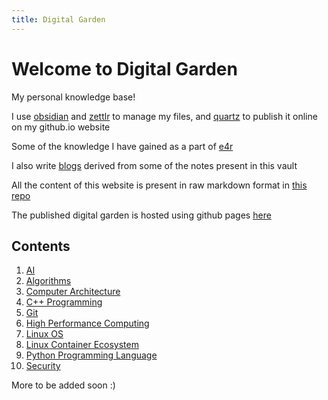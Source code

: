 ```yaml
---
title: Digital Garden
---
```


# Welcome to Digital Garden

My personal knowledge base!

I use [obsidian](https://obsidian.md/) and [zettlr](https://www.zettlr.com/) to manage my files, and [quartz](https://quartz.jzhao.xyz/) to publish it online on my github.io website

Some of the knowledge I have gained as a part of [e4r](https://www.thoughtworks.com/en-in/clients/engineering-research)

I also write [blogs](https://medium.com/@maneesh29s) derived from some of the notes present in this vault

All the content of this website is present in raw markdown format in [this repo](https://github.com/maneesh29s/digital-garden)

The published digital garden is hosted using github pages [here](https://maneesh29s.github.io/digital-garden-publish/)

## Contents

1. [AI](./AI)
1. [Algorithms](./Algorithms)
1. [Computer Architecture](./ComputerArchitecture)
1. [C++ Programming](./CPP)
1. [Git](./GitAdvanced)
1. [High Performance Computing](./HPC)
1. [Linux OS](./Linux)
1. [Linux Container Ecosystem](./Linux/Containers)
1. [Python Programming Language](./Python)
1. [Security](./Security)

More to be added soon :)
